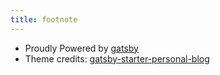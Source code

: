 ```yaml
---
title: footnote
---
```


* Proudly Powered by [gatsby](https://github.com/gatsbyjs/gatsby)
* Theme credits: [gatsby-starter-personal-blog](https://github.com/greglobinski/gatsby-starter-personal-blog)